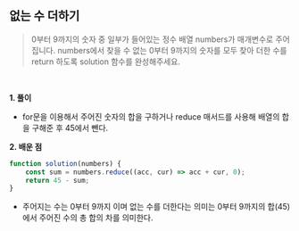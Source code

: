 ## 없는 수 더하기
> 0부터 9까지의 숫자 중 일부가 들어있는 정수 배열 numbers가 매개변수로 주어집니다. numbers에서 찾을 수 없는 0부터 9까지의 숫자를 모두 찾아 더한 수를 return 하도록 solution 함수를 완성해주세요.

<br>

**1. 풀이**

- for문을 이용해서 주어진 숫자의 합을 구하거나 reduce 매서드를 사용해 배열의 합을 구해준 후 45에서 뺀다.

**2. 배운 점**
```javascript
function solution(numbers) {
    const sum = numbers.reduce((acc, cur) => acc + cur, 0);
    return 45 - sum;
}
```
- 주어지는 수는 0부터 9까지 이며 없는 수를 더한다는 의미는 0부터 9까지의 합(45)에서 주어진 수의 총 합의 차를 의미한다.